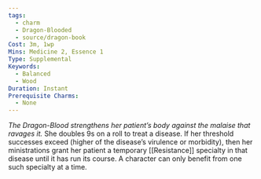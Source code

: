 ```yaml
---
tags:
  - charm
  - Dragon-Blooded
  - source/dragon-book
Cost: 3m, 1wp
Mins: Medicine 2, Essence 1
Type: Supplemental
Keywords:
  - Balanced
  - Wood
Duration: Instant
Prerequisite Charms:
  - None
---
```

*The Dragon-Blood strengthens her patient’s body against the malaise that ravages it.*
She doubles 9s on a roll to treat a disease. If her threshold successes exceed (higher of the disease’s virulence or morbidity), then her ministrations grant her patient a temporary [[Resistance]] specialty in that disease until it has run its course.
A character can only benefit from one such specialty at a time.